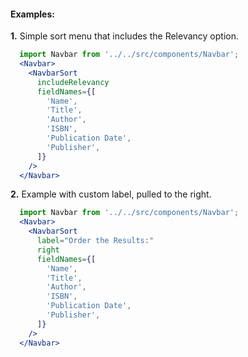 #### Examples:

__1.__ Simple sort menu that includes the Relevancy option.

```jsx
  import Navbar from '../../src/components/Navbar';
  <Navbar>
    <NavbarSort
      includeRelevancy
      fieldNames={[
        'Name',
        'Title',
        'Author',
        'ISBN',
        'Publication Date',
        'Publisher',
      ]}
    />
  </Navbar>
```

__2.__ Example with custom label, pulled to the right.

```jsx
  import Navbar from '../../src/components/Navbar';
  <Navbar>
    <NavbarSort
      label="Order the Results:"
      right
      fieldNames={[
        'Name',
        'Title',
        'Author',
        'ISBN',
        'Publication Date',
        'Publisher',
      ]}
    />
  </Navbar>
```
